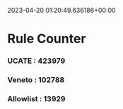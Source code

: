 2023-04-20 01:20:49.636186+00:00
# Rule Counter 
 ### UCATE : 423979

 ### Veneto : 102788

 ### Allowlist : 13929